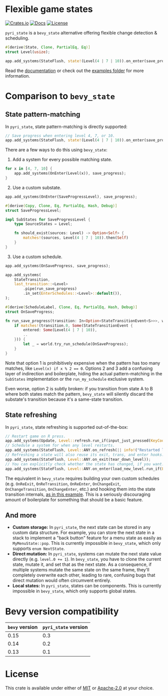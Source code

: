 # Flexible game states

[![Crates.io](https://img.shields.io/crates/v/pyri_state.svg)](https://crates.io/crates/pyri_state)
[![Docs](https://docs.rs/pyri_state/badge.svg)](https://docs.rs/pyri_state/latest/pyri_state/)
[![License](https://img.shields.io/badge/license-MIT%2FApache-blue.svg)](https://github.com/benfrankel/pyri_state)

`pyri_state` is a `bevy_state` alternative offering flexible change detection & scheduling.

```rust
#[derive(State, Clone, PartialEq, Eq)]
struct Level(usize);

app.add_systems(StateFlush, state!(Level(4 | 7 | 10)).on_enter(save_progress));
```

Read the [documentation](https://docs.rs/pyri_state/latest/pyri_state) or check out the [examples folder](/examples/) for more information.

# Comparison to `bevy_state`

## State pattern-matching

In `pyri_state`, state pattern-matching is directly supported:

```rust
// Save progress when entering level 4, 7, or 10.
app.add_systems(StateFlush, state!(Level(4 | 7 | 10)).on_enter(save_progress));
```

There are a few ways to do this using `bevy_state`:

1. Add a system for every possible matching state.

```rust
for x in [4, 7, 10] {
    app.add_systems(OnEnter(Level(x)), save_progress);
}
```

2. Use a custom substate.

```rust
app.add_systems(OnEnter(SaveProgressLevel), save_progress);

#[derive(Copy, Clone, Eq, PartialEq, Hash, Debug)]
struct SaveProgressLevel;

impl SubStates for SaveProgressLevel {
    type SourceStates = Level;

    fn should_exist(sources: Level) -> Option<Self> {
        matches!(sources, Level(4 | 7 | 10)).then(Self)
    }
}
```

3. Use a custom schedule.

```rust
app.add_systems(OnSaveProgress, save_progress);

app.add_systems(
    StateTransition,
    last_transition::<Level>
        .pipe(run_save_progress)
        .in_set(EnterSchedules::<Level>::default()),
);

#[derive(ScheduleLabel, Clone, Eq, PartialEq, Hash, Debug)]
struct OnSaveProgress;

fn run_save_progress(transition: In<Option<StateTransitionEvent<S>>>, world: &mut World) {
    if matches!(transition.0, Some(StateTransitionEvent {
        entered: Some(Level(4 | 7 | 10)),
        ..
    })) {
        let _ = world.try_run_schedule(OnSaveProgress);
    }
}
```

Note that option 1 is prohibitively expensive when the pattern has too many matches, like `Level(x) if x % 2 == 0`.
Options 2 and 3 add a confusing layer of indirection and boilerplate, hiding the actual pattern-matching in
the `SubStates` implementation or the `run_my_schedule` exclusive system.

Even worse, option 2 is subtly broken: if you transition from state A to B where both states match the pattern,
`bevy_state` will silently discard the substate's transition because it's a same-state transition.

## State refreshing

In `pyri_state`, state refreshing is supported out-of-the-box:

```rust
// Restart game on R press.
app.add_systems(Update, Level::refresh.run_if(input_just_pressed(KeyCode::R)));
// Schedule a system for when any level restarts.
app.add_systems(StateFlush, Level::ANY.on_refresh(|| info!("Restarted level")));
// Refreshing a state will also reuse its exit, trans, and enter hooks.
app.add_systems(StateFlush, Level::ANY.on_exit(tear_down_level));
// You can explicitly check whether the state has changed, if you want.
app.add_systems(StateFlush, Level::ANY.on_enter(load_new_level.run_if(Level::will_change)));
```

The equivalent in `bevy_state` requires building your own custom schedules
(e.g. `OnReExit`, `OnReTransition`, `OnReEnter`, `OnChangeExit`, `OnChangeTransition`, `OnChangeEnter`, etc.)
and hooking them into the state transition internals,
[as in this example](https://github.com/bevyengine/bevy/blob/main/examples/state/custom_transitions.rs).
This is a seriously discouraging amount of boilerplate for something that should be a basic feature.

## And more

- **Custom storage:** In `pyri_state`, the next state can be stored in any custom data structure.
  For example, you can store the next state in a stack to implement a "back button" feature for a menu
  state as easily as `MyMenuState::pop`.
  This is currently impossible in `bevy_state`, which only supports `enum NextState`.
- **Direct mutation:** In `pyri_state`, systems can mutate the next state value directly (e.g. `level.0 += 1`).
  In `bevy_state`, you have to clone the current state, mutate it, and set that as the next state.
  As a consequence, if multiple systems mutate the same state on the same frame, they'll completely overwrite each other,
  leading to rare, confusing bugs that direct mutation would often circumvent entirely.
- **Local states:** In `pyri_state`, states can be components.
  This is currently impossible in `bevy_state`, which only supports global states.

# Bevy version compatibility

| `bevy` version | `pyri_state` version |
| -------------- | -------------------- |
| 0.15           | 0.3                  |
| 0.14           | 0.2                  |
| 0.13           | 0.1                  |

# License

This crate is available under either of [MIT](LICENSE-MIT) or [Apache-2.0](LICENSE-Apache-2.0) at your choice.
